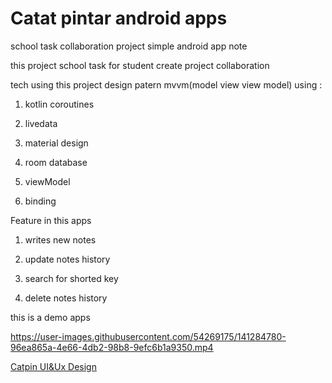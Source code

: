 # Catat pintar android apps
school task collaboration project simple android app note

this project school task for student  create project collaboration 

tech using this project design patern mvvm(model view view model) using : 
 
1. kotlin coroutines

2. livedata

3. material design

4. room database

5. viewModel 

6. binding

Feature in this apps

1. writes new notes

2. update notes history

3. search for shorted key

4. delete notes history

this is a demo apps


https://user-images.githubusercontent.com/54269175/141284780-96ea865a-4e66-4db2-98b8-9efc6b1a9350.mp4


[Catpin UI&Ux Design](https://www.figma.com/file/qUW3hSnH65T6wf12JZyl23/Catpin?node-id=0%3A1)
